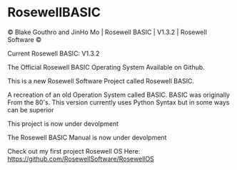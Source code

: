 # RosewellBASIC

© Blake Gouthro and JinHo Mo | Rosewell BASIC | V1.3.2 | Rosewell Software ©

Current Rosewell BASIC: V1.3.2

The Official Rosewell BASIC Operating System Available on Github.

This is a new Rosewell Software Project called Rosewell BASIC.

A recreation of an old Operation System called BASIC.
BASIC was originally From the 80's.
This version currently uses Python Syntax but in some ways can be superior

This project is now under devolpment

The Rosewell BASIC Manual is now under devolpment

Check out my first project Rosewell OS Here:
https://github.com/RosewellSoftware/RosewellOS
